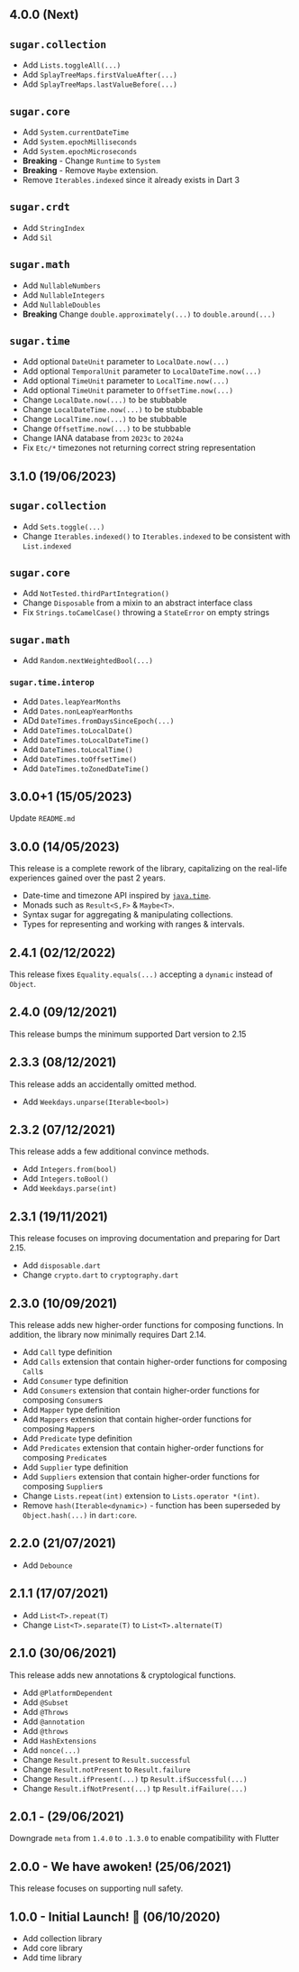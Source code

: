## 4.0.0 (Next)

## `sugar.collection`
- Add `Lists.toggleAll(...)`
- Add `SplayTreeMaps.firstValueAfter(...)`
- Add `SplayTreeMaps.lastValueBefore(...)`

## `sugar.core`
- Add `System.currentDateTime`
- Add `System.epochMilliseconds`
- Add `System.epochMicroseconds`
- **Breaking** - Change `Runtime` to `System` 
- **Breaking** - Remove `Maybe` extension.
- Remove `Iterables.indexed` since it already exists in Dart 3

## `sugar.crdt`
- Add `StringIndex`
- Add `Sil`

## `sugar.math`
- Add `NullableNumbers`
- Add `NullableIntegers`
- Add `NullableDoubles`
- **Breaking** Change `double.approximately(...)` to `double.around(...)`

## `sugar.time`
- Add optional `DateUnit` parameter to `LocalDate.now(...)`
- Add optional `TemporalUnit` parameter to `LocalDateTime.now(...)`
- Add optional `TimeUnit` parameter to `LocalTime.now(...)`
- Add optional `TimeUnit` parameter to `OffsetTime.now(...)`
- Change `LocalDate.now(...)` to be stubbable
- Change `LocalDateTime.now(...)` to be stubbable
- Change `LocalTime.now(...)` to be stubbable
- Change `OffsetTime.now(...)` to be stubbable
- Change IANA database from `2023c` to `2024a`
- Fix `Etc/*` timezones not returning correct string representation

## 3.1.0 (19/06/2023)

## `sugar.collection`
- Add `Sets.toggle(...)`
- Change `Iterables.indexed()` to `Iterables.indexed` to be consistent with `List.indexed`

## `sugar.core`
- Add `NotTested.thirdPartIntegration()`
- Change `Disposable` from a mixin to an abstract interface class
- Fix `Strings.toCamelCase()` throwing a `StateError` on empty strings

## `sugar.math`
- Add `Random.nextWeightedBool(...)`

### `sugar.time.interop`
- Add `Dates.leapYearMonths`
- Add `Dates.nonLeapYearMonths`
- ADd `DateTimes.fromDaysSinceEpoch(...)`
- Add `DateTimes.toLocalDate()`
- Add `DateTimes.toLocalDateTime()`
- Add `DateTimes.toLocalTime()`
- Add `DateTimes.toOffsetTime()`
- Add `DateTimes.toZonedDateTime()`

## 3.0.0+1 (15/05/2023)

Update `README.md`

## 3.0.0 (14/05/2023)

This release is a complete rework of the library, capitalizing on the real-life experiences gained over the past 2 years.

* Date-time and timezone API inspired by [`java.time`](https://docs.oracle.com/en/java/javase/17/docs/api/java.base/java/time/package-summary.html).
* Monads such as `Result<S,F>` & `Maybe<T>`.
* Syntax sugar for aggregating & manipulating collections.
* Types for representing and working with ranges & intervals.


## 2.4.1 (02/12/2022)

This release fixes `Equality.equals(...)` accepting a `dynamic` instead of `Object`.

## 2.4.0 (09/12/2021)

This release bumps the minimum supported Dart version to 2.15

## 2.3.3 (08/12/2021)

This release adds an accidentally omitted method.

- Add `Weekdays.unparse(Iterable<bool>)`

## 2.3.2 (07/12/2021)

This release adds a few additional convince methods.

- Add `Integers.from(bool)`
- Add `Integers.toBool()`
- Add `Weekdays.parse(int)`

## 2.3.1 (19/11/2021)

This release focuses on improving documentation and preparing for Dart 2.15.

- Add `disposable.dart`
- Change `crypto.dart` to `cryptography.dart`

## 2.3.0 (10/09/2021)

This release adds new higher-order functions for composing functions. In addition, the library now minimally requires Dart 2.14.

- Add `Call` type definition
- Add `Calls` extension that contain higher-order functions for composing `Call`s
- Add `Consumer` type definition
- Add `Consumers` extension that contain higher-order functions for composing `Consumer`s
- Add `Mapper` type definition
- Add `Mappers` extension that contain higher-order functions for composing `Mapper`s
- Add `Predicate` type definition
- Add `Predicates` extension that contain higher-order functions for composing `Predicate`s
- Add `Supplier` type definition
- Add `Suppliers` extension that contain higher-order functions for composing `Supplier`s
- Change `Lists.repeat(int)` extension to `Lists.operator *(int)`.
- Remove `hash(Iterable<dynamic>)` - function has been superseded by `Object.hash(...)` in `dart:core`.

## 2.2.0 (21/07/2021)

- Add `Debounce`

## 2.1.1 (17/07/2021)

- Add `List<T>.repeat(T)`
- Change `List<T>.separate(T)` to `List<T>.alternate(T)`

## 2.1.0 (30/06/2021)

This release adds new annotations & cryptological functions.

- Add `@PlatformDependent`
- Add `@Subset`
- Add `@Throws`
- Add `@annotation`
- Add `@throws`
- Add `HashExtensions`
- Add `nonce(...)`
- Change `Result.present` to `Result.successful`
- Change `Result.notPresent` to `Result.failure`
- Change `Result.ifPresent(...)` tp `Result.ifSuccessful(...)`
- Change `Result.ifNotPresent(...)` tp `Result.ifFailure(...)`

## 2.0.1 - (29/06/2021)

Downgrade `meta` from `1.4.0` to `.1.3.0` to enable compatibility with Flutter

## 2.0.0 - We have awoken! (25/06/2021)

This release focuses on supporting null safety.

## 1.0.0 - Initial Launch! 🚀 (06/10/2020)

- Add collection library
- Add core library
- Add time library
